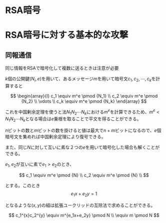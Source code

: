 # RSA暗号

# RSA暗号に対する基本的な攻撃

## 同報通信

同じ情報をRSAで暗号化して複数に送るときは注意が必要

$k$個の公開鍵$(N_i, e)$を用いて、あるメッセージ$m$を用いて暗号文$c_1,c_2,\cdots,c_k$を計算すると

$$
\begin{array}{l}
c_1 \equiv m^e \pmod {N_1} \\
c_2 \equiv m^e \pmod {N_2} \\
\vdots \\
c_k \equiv m^e \pmod {N_k} 
\end{array}
$$

これを中国剰余定理を使うと法$N_1N_2\cdots N_k$における$m^e$を計算できるため、$m^e < N_1N_2\cdots N_k$となる場合は$e$乗根を取ることで平文を得ることができる。

$n$ビットの数と$m$ビットの数を掛けると値は最大で$n+m$ビットになるので、$e$個暗号文を集めれば中国剰余定理により復号できる。

また、同じ$N$に対して互いに素な２つの$e$を用いて暗号化した場合も解くことができる。

$e_1, e_2$が互いに素で$e_1 > e_2$のとき、

$$
c_1 \equiv m^e \pmod {N} \\
c_2 \equiv m^e \pmod {N} \\
$$

とする。このとき
$$
e_1x+e_2y = 1
$$

となるような$(x, y)$の組は拡張ユークリッドの互除法で求めることができる。

$$
c_1^{x}c_2^{y} \equiv m^{e_1x+e_2y} \pmod N \\
\equiv m \pmod N
$$

